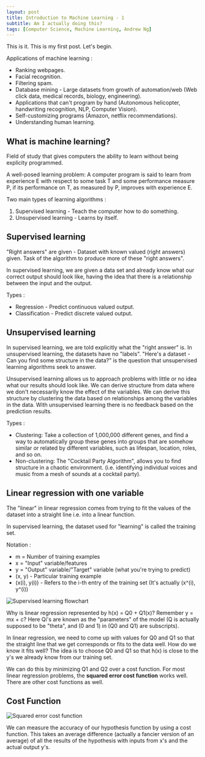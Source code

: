 ```yaml
---
layout: post
title: Introduction to Machine Learning - 1
subtitle: Am I actually doing this?
tags: [Computer Science, Machine Learning, Andrew Ng]
---
```


This is it. This is my first post. Let's begin.

Applications of machine learning :
* Ranking webpages.
* Facial recognition. 
* Filtering spam.
* Database mining - Large datasets from growth of automation/web (Web click data, medical records, biology, engineering).
* Applications that can't program by hand (Autonomous helicopter, handwriting recognition, NLP, Computer Vision).
* Self-customizing programs (Amazon, netflix recommendations).
* Understanding human learning.

## What is machine learning?

Field of study that gives computers the ability to learn without being explicity programmed. 

A well-posed learning problem: A computer program is said to learn from experience E with respect to some task T and some performance measure P, if its performance on T, as measured by P, improves with experience E. 

Two main types of learning algorithms :
1. Supervised learning - Teach the computer how to do something.
2. Unsupervised learning - Learns by itself.

## Supervised learning

"Right answers" are given - Dataset with known valued (right answers) given. Task of the algorithm to produce more of these "right answers". 

In supervised learning, we are given a data set and already know what our correct output should look like, having the idea that there is a relationship between the input and the output.

Types :
* Regression - Predict continuous valued output.
* Classification - Predict discrete valued output. 

## Unsupervised learning

In supervised learning, we are told explicitly what the "right answer" is. In unsupervised learning, the datasets have no "labels". "Here's a dataset - Can you find some structure in the data?" is the question that unsupervised learning algorithms seek to answer.

Unsupervised learning allows us to approach problems with little or no idea what our results should look like. We can derive structure from data where we don't necessarily know the effect of the variables. We can derive this structure by clustering the data based on relationships among the variables in the data. With unsupervised learning there is no feedback based on the prediction results.

Types :
* Clustering: Take a collection of 1,000,000 different genes, and find a way to automatically group these genes into groups that are somehow similar or related by different variables, such as lifespan, location, roles, and so on.
* Non-clustering: The "Cocktail Party Algorithm", allows you to find structure in a chaotic environment. (i.e. identifying individual voices and music from a mesh of sounds at a cocktail party).

## Linear regression with one variable

The "linear" in linear regression comes from trying to fit the values of the dataset into a straight line i.e. into a linear function. 

In supervised learning, the dataset used for "learning" is called the training set. 

Notation :
* m = Number of training examples
* x = "Input" variable/features 
* y = "Output" variable/"Target" variable (what you're trying to predict)
* (x, y) - Particular training example
* (x(i), y(i)) - Refers to the i-th entry of the training set (It's actually (x^(i), y^(i))

![Supervised learning flowchart](http://images.slideplayer.com/25/7764095/slides/slide_4.jpg)

Why is linear regression represented by h(x) = Q0 + Q1(x)? Remember y = mx + c?
Here Qi's are known as the "parameters" of the model (Q is actually supposed to be "theta", and (0 and 1) in (Q0 and Q1) are subscripts).

In linear regression, we need to come up with values for Q0 and Q1 so that the straight line that we get corresponds or fits to the data well. How do we know it fits well? The idea is to choose Q0 and Q1 so that h(x) is close to the y's we already know from our training set. 

We can do this by minimizing Q1 and Q2 over a cost function. For most linear regression problems, the **squared error cost function** works well. There are other cost functions as well. 

## Cost Function 

![Squared error cost function](https://i.stack.imgur.com/O752N.png "Squared error cost function")

We can measure the accuracy of our hypothesis function by using a cost function. This takes an average difference (actually a fancier version of an average) of all the results of the hypothesis with inputs from x's and the actual output y's.













